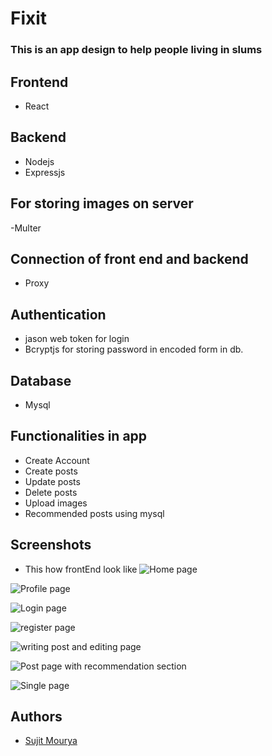 # Fixit

### This is an app design to help people living in slums


## Frontend

- React

## Backend

- Nodejs
- Expressjs

## For storing images on server
-Multer

## Connection of front end and backend

- Proxy


## Authentication
 - jason web token for login
 - Bcryptjs for storing password in encoded form in db.
 
## Database

- Mysql

## Functionalities in app
- Create Account
- Create posts
- Update posts
- Delete posts
- Upload images
- Recommended posts using mysql

## Screenshots
- This how frontEnd look like
![Home page](https://github.com/mouryasujit/FIXIT/blob/master/images%20for%20readme/homepage.png?raw=true)

![Profile page](https://github.com/mouryasujit/FIXIT/blob/master/images%20for%20readme/profilepage.png?raw=true)

![Login page](https://github.com/mouryasujit/FIXIT/blob/master/images%20for%20readme/login.png?raw=true)

![register page](https://github.com/mouryasujit/FIXIT/blob/master/images%20for%20readme/register.png?raw=true)

![writing post and editing page](https://github.com/mouryasujit/FIXIT/blob/master/images%20for%20readme/updateissuepage.png?raw=true)

![Post page with recommendation section](https://github.com/mouryasujit/FIXIT/blob/master/images%20for%20readme/recommendationpage.png?raw=true)

![Single page](https://github.com/mouryasujit/FIXIT/blob/master/images%20for%20readme/singlepage.png?raw=true)

 


## Authors

- [Sujit Mourya](https://github.com/mouryasujit)
